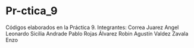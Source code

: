 # Pr-ctica_9
Códigos elaborados en la Práctica 9.
Integrantes:
Correa Juarez Angel Leonardo
Sicilia Andrade Pablo
Rojas Álvarez Robin Agustín
Valdez Zavala Enzo
